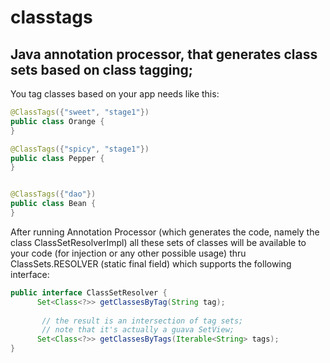 classtags
=========

Java annotation processor, that generates class sets based on class tagging;
------------------------------------------------------------------------


You tag classes based on your app needs like this:

```java
@ClassTags({"sweet", "stage1"})
public class Orange {
}

@ClassTags({"spicy", "stage1"})
public class Pepper {
}


@ClassTags({"dao"})
public class Bean {
}
```
After running Annotation Processor (which generates the code, namely the class ClassSetResolverImpl) all these sets of classes
will be available to your code (for injection or any other possible usage) thru
ClassSets.RESOLVER (static final field) which supports the following interface:

```java
public interface ClassSetResolver {
      Set<Class<?>> getClassesByTag(String tag);
    
       // the result is an intersection of tag sets;
       // note that it's actually a guava SetView;
      Set<Class<?>> getClassesByTags(Iterable<String> tags);
}
```




